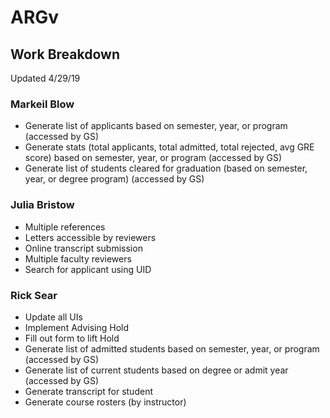 # ARGv

## Work Breakdown
Updated 4/29/19
### Markeil Blow
- Generate list of applicants based on semester, year, or program (accessed by GS)
- Generate stats (total applicants, total admitted, total rejected, avg GRE score) based on semester, year, or program (accessed by GS)
- Generate list of students cleared for graduation (based on semester, year, or degree program) (accessed by GS)

### Julia Bristow
- Multiple references
- Letters accessible by reviewers
- Online transcript submission
- Multiple faculty reviewers
- Search for applicant using UID

### Rick Sear
- Update all UIs
- Implement Advising Hold
- Fill out form to lift Hold
- Generate list of admitted students based on semester, year, or program (accessed by GS)
- Generate list of current students based on degree or admit year (accessed by GS)
- Generate transcript for student
- Generate course rosters (by instructor)
